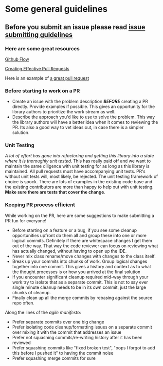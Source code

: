 # Some general guidelines 

## Before you submit an issue please read [issue submitting guidelines](https://github.com/springfox/springfox/wiki/Issue-Submission)

### Here are some great resources 
[Github Flow](https://guides.github.com/introduction/flow/index.html)

[Creating Effective Pull Requests](http://codeinthehole.com/writing/pull-requests-and-other-good-practices-for-teams-using-github/)

Here is an example of [a great pull request](https://github.com/bitly/dablooms/pull/19)

### Before starting to work on a PR

- Create an issue with the problem description **_BEFORE_** creating a PR directly. Provide examples if possible. This 
gives an opportunity for the library authors to prioritize the work stream as well.
- Describe the approach you'd like to use to solve the problem. This way the library authors will have a better idea 
when it comes to reviewing the PR. Its also a good way to vet ideas out, in case there is a simpler solution.

### Unit Testing
_A lot of effort has gone into refactoring and getting this library into a state where it is thoroughly unit tested_. This has really paid off and we want to maintain the same diligence with unit testing for as long as this library is maintained. All pull requests must have accompanying unit tests. PR's without unit tests will, most likely, be rejected. The unit testing framework of choice is spock. There are lots of examples in the existing code base and the existing contributors are more than happy to help out with unit testing. **Make sure there are tests that cover the change**. 

### Keeping PR process efficient
While working on the PR, here are some suggestions to make submitting a PR fun for everyone! 

- Before starting on a feature or a bug, if you see some cleanup opportunities upfront do them all and group these 
into one or more logical commits. Definitely if there are whitespace changes I get them out of the way. That way the 
code reviewer can focus on reviewing what has actually changed, without having to open up the IDE.
- Never mix class rename/move changes with changes to the class itself.
- Break up your commits into chunks of work. Group logical changes together into one commit. This gives a history and 
context as to what the thought processes is or how you arrived at the final solution
- If you encounter significant cleanup required mid-way through your work try to isolate that as a separate commit. 
This is not to say ever single minute cleanup needs to be in its own commit, just the large chunks of cleanup.
- Finally clean up all the merge commits by rebasing against the source repo often.

Along the lines of the _agile manifesto_:

- Prefer separate commits over one big change
- Prefer isolating code cleanup/formatting issues on a separate commit over mixing it with the commit that addresses 
an issue
- Prefer not squashing commits/re-writing history after it has been reviewed
- Prefer squashing commits like "fixed broken test", "oops I forgot to add this before I pushed it" to having the 
commit noise
- Prefer squashing merge commits for sure